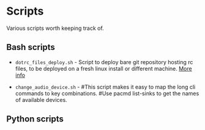 # Scripts
Various scripts worth keeping track of.

## Bash scripts

* `dotrc_files_deploy.sh` - Script to deploy bare git repository
hosting rc files, to be deployed on a fresh linux install or different machine.
[More info](https://developer.atlassian.com/blog/2016/02/best-way-to-store-dotfiles-git-bare-repo/)

* `change_audio_device.sh` - #This script makes it easy to map the long cli
  commands to key combinations.  #Use pacmd list-sinks to get the names of
  available devices.

## Python scripts

